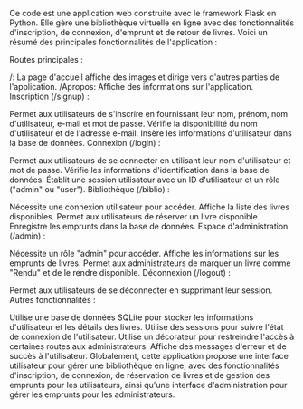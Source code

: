 Ce code est une application web construite avec le framework Flask en Python. Elle gère une bibliothèque virtuelle en ligne avec des fonctionnalités d'inscription, de connexion, d'emprunt et de retour de livres. Voici un résumé des principales fonctionnalités de l'application :

Routes principales :

/: La page d'accueil affiche des images et dirige vers d'autres parties de l'application.
/Apropos: Affiche des informations sur l'application.
Inscription (/signup) :

Permet aux utilisateurs de s'inscrire en fournissant leur nom, prénom, nom d'utilisateur, e-mail et mot de passe.
Vérifie la disponibilité du nom d'utilisateur et de l'adresse e-mail.
Insère les informations d'utilisateur dans la base de données.
Connexion (/login) :

Permet aux utilisateurs de se connecter en utilisant leur nom d'utilisateur et mot de passe.
Vérifie les informations d'identification dans la base de données.
Établit une session utilisateur avec un ID d'utilisateur et un rôle ("admin" ou "user").
Bibliothèque (/biblio) :

Nécessite une connexion utilisateur pour accéder.
Affiche la liste des livres disponibles.
Permet aux utilisateurs de réserver un livre disponible.
Enregistre les emprunts dans la base de données.
Espace d'administration (/admin) :

Nécessite un rôle "admin" pour accéder.
Affiche les informations sur les emprunts de livres.
Permet aux administrateurs de marquer un livre comme "Rendu" et de le rendre disponible.
Déconnexion (/logout) :

Permet aux utilisateurs de se déconnecter en supprimant leur session.
Autres fonctionnalités :

Utilise une base de données SQLite pour stocker les informations d'utilisateur et les détails des livres.
Utilise des sessions pour suivre l'état de connexion de l'utilisateur.
Utilise un décorateur pour restreindre l'accès à certaines routes aux administrateurs.
Affiche des messages d'erreur et de succès à l'utilisateur.
Globalement, cette application propose une interface utilisateur pour gérer une bibliothèque en ligne, avec des fonctionnalités d'inscription, de connexion, de réservation de livres et de gestion des emprunts pour les utilisateurs, ainsi qu'une interface d'administration pour gérer les emprunts pour les administrateurs.
